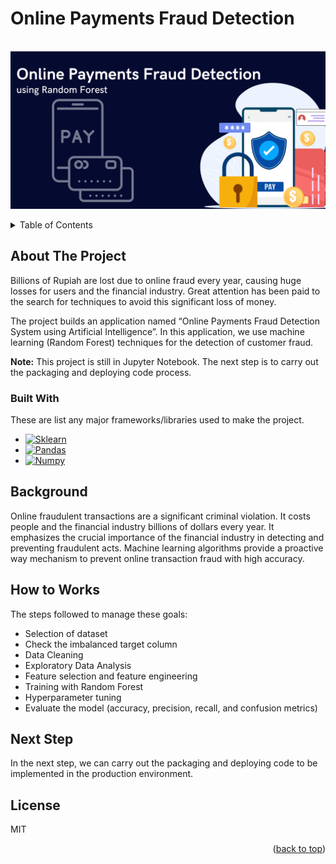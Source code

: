 # Online Payments Fraud Detection

<br />
<div align="center">
  <a href="">
    <img src="static/Online Payments Fraud Detection.png">
  </a>
</div>

<p></p>

<!-- TABLE OF CONTENTS -->
<details>
  <p>
  <summary>Table of Contents</summary>
  <ol>
    <li>
      <a href="#about-the-project">About The Project</a>
      <ul>
        <li><a href="#built-with">Built With</a></li>
      </ul>
    </li>
    <li><a href="#background">Background</a></li>
    <li><a href="#how-to-works">How to Works</a></li>
    <li><a href="#next-step">Next Step</a></li>
    <li><a href="#license">License</a></li>
  </ol>
  </p>
</details>


<p></p>

<!-- ABOUT THE PROJECT -->
## About The Project

Billions of Rupiah are lost due to online fraud every year, causing huge losses for users and the financial industry. Great attention has been paid to the search for techniques to avoid this significant loss of money. 

The project builds an application named “Online Payments Fraud Detection System using Artificial Intelligence”. In this application, we use machine learning (Random Forest) techniques for the detection of customer fraud.


**Note:** This project is still in Jupyter Notebook. The next step is to carry out the packaging and deploying code process.

### Built With

These are list any major frameworks/libraries used to make the project.

* [![Sklearn][Sklearn]][Sklearn-url]
* [![Pandas][Pandas]][Pandas-url]
* [![Numpy][Numpy]][Numpy-url]


## Background

Online fraudulent transactions are a significant criminal violation. It costs people and the financial industry billions of dollars every year. It emphasizes the crucial importance of the financial industry in detecting and preventing fraudulent acts. Machine learning algorithms provide a proactive way mechanism to prevent online transaction fraud with high accuracy.

## How to Works
The steps followed to manage these goals:
- Selection of dataset
- Check the imbalanced target column
- Data Cleaning
- Exploratory Data Analysis
- Feature selection and feature engineering
- Training with Random Forest
- Hyperparameter tuning
- Evaluate the model (accuracy, precision, recall, and confusion metrics)

## Next Step 
In the next step, we can carry out the packaging and deploying code to be implemented in the production environment.

## License
MIT

<p align="right">(<a href="#automed-forecasting">back to top</a>)</p>


<!-- MARKDOWN LINKS & IMAGES -->
<!-- https://www.markdownguide.org/basic-syntax/#reference-style-links -->
[Sklearn]: https://img.shields.io/badge/scikit_learn-F7931E?style=for-the-badge&logo=scikit-learn&logoColor=white
[Sklearn-url]: https://scikit-learn.org/stable/
[Numpy]: https://img.shields.io/badge/Numpy-777BB4?style=for-the-badge&logo=numpy&logoColor=white
[Numpy-url]: https://numpy.org/
[Pandas]: https://img.shields.io/badge/Pandas-2C2D72?style=for-the-badge&logo=pandas&logoColor=white
[Pandas-url]: https://pandas.pydata.org/

